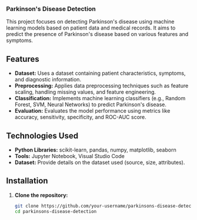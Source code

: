 
### Parkinson's Disease Detection

This project focuses on detecting Parkinson's disease using machine learning models based on patient data and medical records. It aims to predict the presence of Parkinson's disease based on various features and symptoms.

## Features

- **Dataset:** Uses a dataset containing patient characteristics, symptoms, and diagnostic information.
- **Preprocessing:** Applies data preprocessing techniques such as feature scaling, handling missing values, and feature engineering.
- **Classification:** Implements machine learning classifiers (e.g., Random Forest, SVM, Neural Networks) to predict Parkinson's disease.
- **Evaluation:** Evaluates the model performance using metrics like accuracy, sensitivity, specificity, and ROC-AUC score.

## Technologies Used

- **Python Libraries:** scikit-learn, pandas, numpy, matplotlib, seaborn
- **Tools:** Jupyter Notebook, Visual Studio Code
- **Dataset:** Provide details on the dataset used (source, size, attributes).

## Installation

1. **Clone the repository:**
   ```bash
   git clone https://github.com/your-username/parkinsons-disease-detection.git
   cd parkinsons-disease-detection

